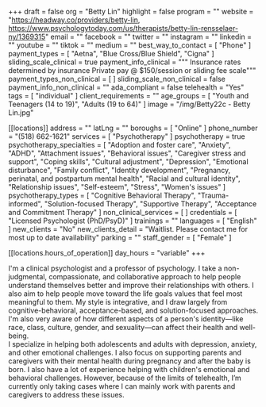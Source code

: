 +++
draft = false
org = "Betty Lin"
highlight = false
program = ""
website = "https://headway.co/providers/betty-lin, https://www.psychologytoday.com/us/therapists/betty-lin-rensselaer-ny/1369315"
email = ""
facebook = ""
twitter = ""
instagram = ""
linkedin = ""
youtube = ""
tiktok = ""
medium = ""
best_way_to_contact = [ "Phone" ]
payment_types = [ "Aetna", "Blue Cross/Blue Shield", "Cigna" ]
sliding_scale_clinical = true
payment_info_clinical = """
Insurance rates determined by insurance
Private pay @ $150/session or sliding fee scale"""
payment_types_non_clinical = [ ]
sliding_scale_non_clinical = false
payment_info_non_clinical = ""
ada_compliant = false
telehealth = "Yes"
tags = [ "individual" ]
client_requirements = ""
age_groups = [ "Youth and Teenagers (14 to 19)", "Adults (19 to 64)" ]
image = "/img/Betty22c - Betty Lin.jpg"

[[locations]]
address = ""
latLng = ""
boroughs = [ "Online" ]
phone_number = "(518) 662-1621"
services = [ "Psychotherapy" ]
psychotherapy = true
psychotherapy_specialties = [
  "Adoption and foster care",
  "Anxiety",
  "ADHD",
  "Attachment issues",
  "Behavioral issues",
  "Caregiver stress and support",
  "Coping skills",
  "Cultural adjustment",
  "Depression",
  "Emotional disturbance",
  "Family conflict",
  "Identity development",
  "Pregnancy, perinatal, and postpartum mental health",
  "Racial and cultural identity",
  "Relationship issues",
  "Self-esteem",
  "Stress",
  "Women's issues"
]
psychotherapy_types = [
  "Cognitive Behavioral Therapy",
  "Trauma-informed",
  "Solution-focused Therapy",
  "Supportive Therapy",
  "Acceptance and Commitment Therapy"
]
non_clinical_services = [ ]
credentials = [ "Licensed Psychologist (PhD/PsyD)" ]
trainings = ""
languages = [ "English" ]
new_clients = "No"
new_clients_detail = "Waitlist.  Please contact me for most up to date availability"
parking = ""
staff_gender = [ "Female" ]

  [[locations.hours_of_operation]]
  day_hours = "variable"
+++

I'm a clinical psychologist and a professor of psychology. I take a non-judgmental, compassionate, and collaborative approach to help people understand themselves better and improve their relationships with others. I also aim to help people move toward the life goals values that feel most meaningful to them. My style is integrative, and I draw largely from cognitive-behavioral, acceptance-based, and solution-focused approaches. I'm also very aware of how different aspects of a person's identity—like race, class, culture, gender, and sexuality—can affect their health and well-being. <br>
I specialize in helping both adolescents and adults with depression, anxiety, and other emotional challenges. I also focus on supporting parents and caregivers with their mental health during pregnancy and after the baby is born. I also have a lot of experience helping with children's emotional and behavioral challenges. However, because of the limits of telehealth, I’m currently only taking cases where I can mainly work with parents and caregivers to address these issues. <br>
